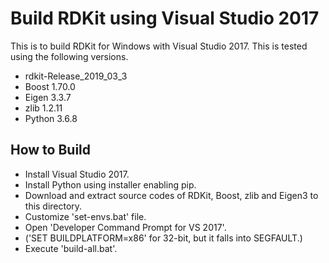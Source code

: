 # Build RDKit using Visual Studio 2017

This is to build RDKit for Windows with Visual Studio 2017. This is tested using the following versions.
- rdkit-Release_2019_03_3
- Boost 1.70.0
- Eigen 3.3.7
- zlib 1.2.11
- Python 3.6.8

## How to Build

- Install Visual Studio 2017.
- Install Python using installer enabling pip.
- Download and extract source codes of RDKit, Boost, zlib and Eigen3 to this directory.
- Customize 'set-envs.bat' file. 
- Open 'Developer Command Prompt for VS 2017'.
- ('SET BUILDPLATFORM=x86' for 32-bit, but it falls into SEGFAULT.)
- Execute 'build-all.bat'.
